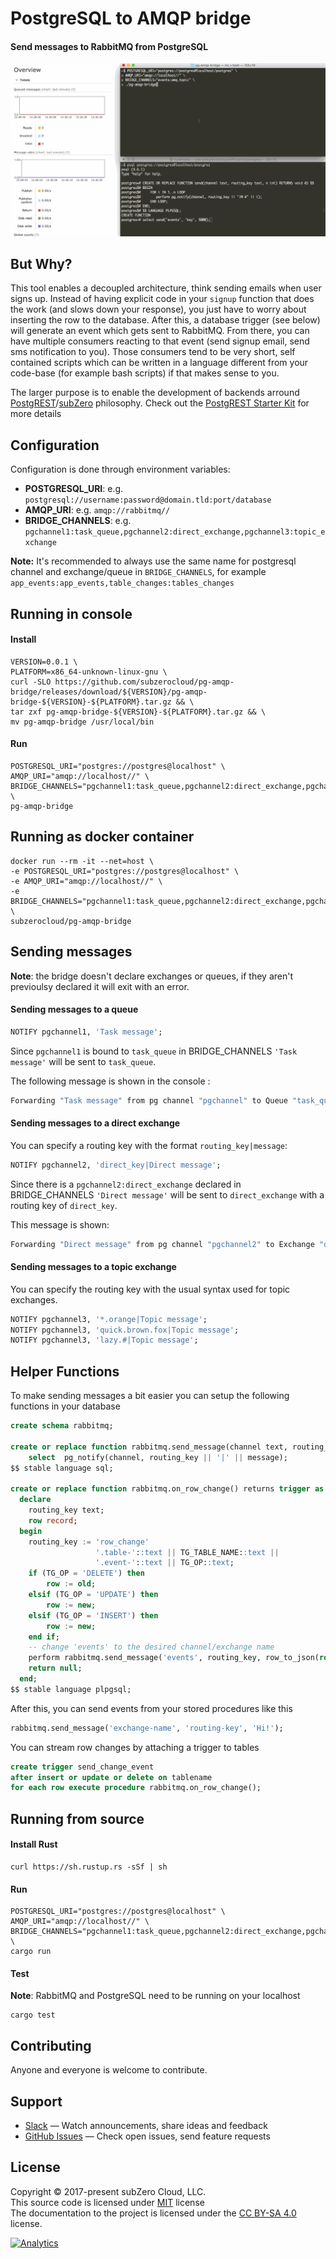 # PostgreSQL to AMQP bridge 

#### Send messages to RabbitMQ from PostgreSQL


![pg-amqp-bridge](/pg-amqp-bridge.gif?raw=true "pg-amqp-bridge")

## But Why?

This tool enables a decoupled architecture, think sending emails when user signs up. Instead of having explicit code in your `signup` function that does the work (and slows down your response), you just have to worry about inserting the row to the database. After this, a database trigger (see below) will generate an event which gets sent to RabbitMQ. From there, you can have multiple consumers reacting to that event (send signup email, send sms notification to you). Those consumers tend to be very short, self contained scripts which can be written in a language different from your code-base (for example bash scripts) if that makes sense to you.

The larger purpose is to enable the development of backends arround [PostgREST](https://postgrest.com)/[subZero](https://subzero.cloud/) philosophy. Check out the [PostgREST Starter Kit](https://github.com/subzerocloud/postgrest-starter-kit) for more details 

## Configuration

Configuration is done through environment variables:

- **POSTGRESQL_URI**: e.g. `postgresql://username:password@domain.tld:port/database`
- **AMQP_URI**: e.g. `amqp://rabbitmq//`
- **BRIDGE_CHANNELS**: e.g. `pgchannel1:task_queue,pgchannel2:direct_exchange,pgchannel3:topic_exchange`

**Note:** It's recommended to always use the same name for postgresql channel and exchange/queue in `BRIDGE_CHANNELS`, for example
`app_events:app_events,table_changes:tables_changes`

## Running in console 
#### Install
```shell
VERSION=0.0.1 \
PLATFORM=x86_64-unknown-linux-gnu \
curl -SLO https://github.com/subzerocloud/pg-amqp-bridge/releases/download/${VERSION}/pg-amqp-bridge-${VERSION}-${PLATFORM}.tar.gz && \
tar zxf pg-amqp-bridge-${VERSION}-${PLATFORM}.tar.gz && \
mv pg-amqp-bridge /usr/local/bin
```
#### Run
```shell
POSTGRESQL_URI="postgres://postgres@localhost" \
AMQP_URI="amqp://localhost//" \
BRIDGE_CHANNELS="pgchannel1:task_queue,pgchannel2:direct_exchange,pgchannel3:topic_exchange" \
pg-amqp-bridge
```

## Running as docker container

```shell
docker run --rm -it --net=host \
-e POSTGRESQL_URI="postgres://postgres@localhost" \
-e AMQP_URI="amqp://localhost//" \
-e BRIDGE_CHANNELS="pgchannel1:task_queue,pgchannel2:direct_exchange,pgchannel3:topic_exchange" \
subzerocloud/pg-amqp-bridge
```

## Sending messages
**Note**: the bridge doesn't declare exchanges or queues, if they aren't previoulsy declared it will exit with an error.


#### Sending messages to a queue

```sql
NOTIFY pgchannel1, 'Task message';
```

Since ```pgchannel1``` is bound to ```task_queue``` in BRIDGE_CHANNELS ```'Task message'``` will be sent to ```task_queue```.

The following message is shown in the console :

```bash
Forwarding "Task message" from pg channel "pgchannel" to Queue "task_queue" with routing key "" 
```

#### Sending messages to a direct exchange

You can specify a routing key with the format ```routing_key|message```:

```sql
NOTIFY pgchannel2, 'direct_key|Direct message';
```

Since there is a ```pgchannel2:direct_exchange``` declared in BRIDGE_CHANNELS ```'Direct message'``` will be sent to ```direct_exchange``` with a routing key of ```direct_key```.

This message is shown:

```bash
Forwarding "Direct message" from pg channel "pgchannel2" to Exchange "direct_exchange" with routing key "direct_key" 
```

#### Sending messages to a topic exchange

You can specify the routing key with the usual syntax used for topic exchanges.

```sql
NOTIFY pgchannel3, '*.orange|Topic message';
NOTIFY pgchannel3, 'quick.brown.fox|Topic message';
NOTIFY pgchannel3, 'lazy.#|Topic message';
```

## Helper Functions

To make sending messages a bit easier you can setup the following functions in your database

```sql
create schema rabbitmq;

create or replace function rabbitmq.send_message(channel text, routing_key text, message text) returns void as $$
	select	pg_notify(channel, routing_key || '|' || message);
$$ stable language sql;

create or replace function rabbitmq.on_row_change() returns trigger as $$
  declare
    routing_key text;
    row record;
  begin
    routing_key := 'row_change'
                   '.table-'::text || TG_TABLE_NAME::text || 
                   '.event-'::text || TG_OP::text;
    if (TG_OP = 'DELETE') then
        row := old;
    elsif (TG_OP = 'UPDATE') then
        row := new;
    elsif (TG_OP = 'INSERT') then
        row := new;
    end if;
    -- change 'events' to the desired channel/exchange name
    perform rabbitmq.send_message('events', routing_key, row_to_json(row)::text);
    return null;
  end;
$$ stable language plpgsql;
```

After this, you can send events from your stored procedures like this

```sql
rabbitmq.send_message('exchange-name', 'routing-key', 'Hi!');
```

You can stream row changes by attaching a trigger to tables

```sql
create trigger send_change_event
after insert or update or delete on tablename
for each row execute procedure rabbitmq.on_row_change();
```

## Running from source

#### Install Rust

```shell
curl https://sh.rustup.rs -sSf | sh
```

#### Run

```shell
POSTGRESQL_URI="postgres://postgres@localhost" \
AMQP_URI="amqp://localhost//" \
BRIDGE_CHANNELS="pgchannel1:task_queue,pgchannel2:direct_exchange,pgchannel3:topic_exchange" \
cargo run
```

#### Test

**Note**: RabbitMQ and PostgreSQL need to be running on your localhost

```shell
cargo test
```

## Contributing

Anyone and everyone is welcome to contribute.

## Support

* [Slack](https://slack.subzero.cloud/) — Watch announcements, share ideas and feedback
* [GitHub Issues](https://github.com/subzerocloud/pg-amqp-bridge/issues) — Check open issues, send feature requests

## License

Copyright © 2017-present subZero Cloud, LLC.<br />
This source code is licensed under [MIT](https://github.com/subzerocloud/pg-amqp-bridge/blob/master/LICENSE.txt) license<br />
The documentation to the project is licensed under the [CC BY-SA 4.0](http://creativecommons.org/licenses/by-sa/4.0/) license.

[![Analytics](https://ga-beacon.appspot.com/UA-79996734-2/pg-amqp-bridge/readme?pixel&useReferer)](https://github.com/igrigorik/ga-beacon)


